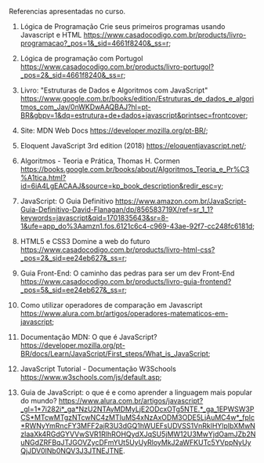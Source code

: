 Referencias apresentadas no curso.

1. Lógica de Programação Crie seus primeiros programas usando Javascript e HTML
https://www.casadocodigo.com.br/products/livro-programacao?_pos=1&_sid=4661f8240&_ss=r;

2. Lógica de programação com Portugol
https://www.casadocodigo.com.br/products/livro-portugol?_pos=2&_sid=4661f8240&_ss=r;

3. Livro: "Estruturas de Dados e Algoritmos com JavaScript"
https://www.google.com.br/books/edition/Estruturas_de_dados_e_algoritmos_com_Jav/0nWKDwAAQBAJ?hl=pt-BR&gbpv=1&dq=estrutura+de+dados+javascript&printsec=frontcover;

4. Site: MDN Web Docs
https://developer.mozilla.org/pt-BR/;

5. Eloquent JavaScript 3rd edition (2018)
https://eloquentjavascript.net/;

6. Algoritmos - Teoria e Prática, Thomas H. Cormen
https://books.google.com.br/books/about/Algoritmos_Teoria_e_Pr%C3%A1tica.html?id=6iA4LgEACAAJ&source=kp_book_description&redir_esc=y;

7. JavaScript: O Guia Definitivo
https://www.amazon.com.br/JavaScript-Guia-Definitivo-David-Flanagan/dp/856583719X/ref=sr_1_1?keywords=javascript&qid=1701835643&sr=8-1&ufe=app_do%3Aamzn1.fos.6121c6c4-c969-43ae-92f7-cc248fc6181d;

8. HTML5 e CSS3 Domine a web do futuro
https://www.casadocodigo.com.br/products/livro-html-css?_pos=2&_sid=ee24eb627&_ss=r;

9. Guia Front-End: O caminho das pedras para ser um dev Front-End
https://www.casadocodigo.com.br/products/livro-guia-frontend?_pos=5&_sid=ee24eb627&_ss=r;

10. Como utilizar operadores de comparação em Javascript
https://www.alura.com.br/artigos/operadores-matematicos-em-javascript;

11. Documentação MDN: O que é JavaScript?
https://developer.mozilla.org/pt-BR/docs/Learn/JavaScript/First_steps/What_is_JavaScript;

12. JavaScript Tutorial - Documentação W3Schools
https://www.w3schools.com/js/default.asp;

13. Guia de JavaScript: o que é e como aprender a linguagem mais popular do mundo?
https://www.alura.com.br/artigos/javascript?_gl=1*7i282i*_ga*NzU2NTAyMDMyLjE2ODcxOTg5NTE.*_ga_1EPWSW3PCS*MTcwMTgzNTcwNC4zMTIuMS4xNzAxODM3ODE5LjAuMC4w*_fplc*RWNyYmRncFY3MFF2ajR3U3dGQ1hWUEFsUDVSS1VnRklHYlpIbXMwNzlaaXk4RGdGYVVwSVR1RlhROHQydXJqSU5jMW12U3MwYjdOamJZb2NuNGdZRFBqJTJGOVZycDFmYUt5UyUyRloyMkJ2aWFKUTc5YVppNyUyQjJDV0lNb0NQV3J3JTNEJTNE.
